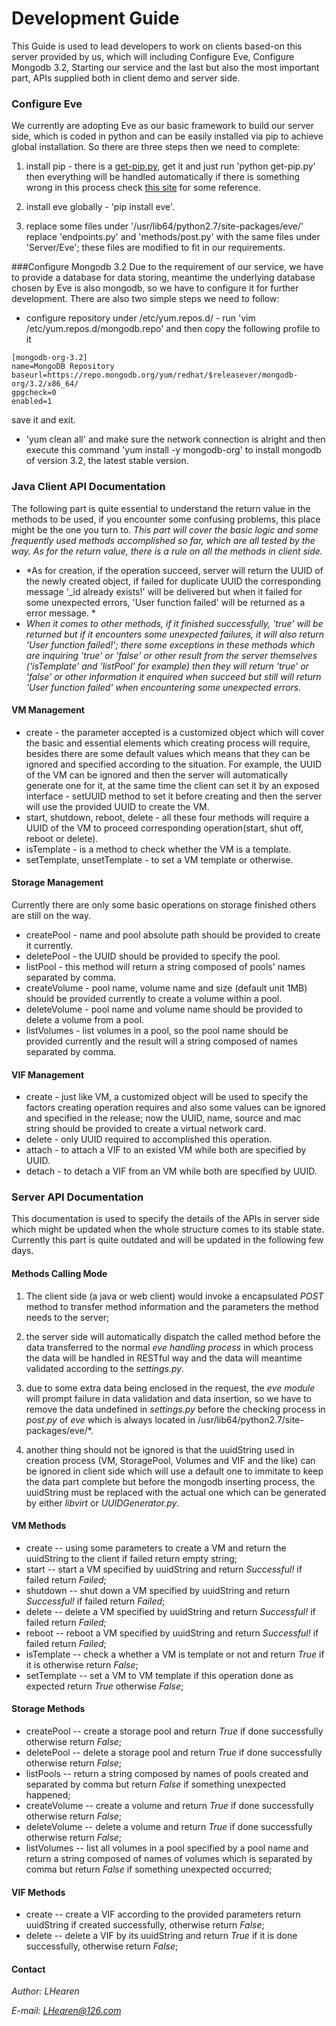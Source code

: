 # Development Guide
This Guide is used to lead developers to work on clients based-on this server provided by us, which will including Configure Eve, Configure Mongodb 3.2, Starting our service and the last but also the most important part, APIs supplied both in client demo and server side.

### Configure Eve
We currently are adopting Eve as our basic framework to build our server side, which is coded in python and can be easily installed via pip to achieve global installation. So there are three steps then we need to complete:

1. install pip - there is a [get-pip.py](https://github.com/Hearen/Linux-scripts/tree/master/tools), get it and just run 'python get-pip.py' then everything will be handled automatically if there is something wrong in this process check [this site](https://pip.pypa.io/en/stable/installing/) for some reference.

2. install eve globally - 'pip install eve'.

3. replace some files under '/usr/lib64/python2.7/site-packages/eve/' replace 'endpoints.py' and 'methods/post.py' with the same files under 'Server/Eve'; these files are modified to fit in our requirements.

###Configure Mongodb 3.2
Due to the requirement of our service, we have to provide a database for data storing, meantime the underlying database chosen by Eve is also mongodb, so we have to configure it for further development. There are also two simple steps we need to follow:

* configure repository under /etc/yum.repos.d/ - run 'vim /etc/yum.repos.d/mongodb.repo' and then copy the following profile to it
```
[mongodb-org-3.2]
name=MongoDB Repository
baseurl=https://repo.mongodb.org/yum/redhat/$releasever/mongodb-org/3.2/x86_64/
gpgcheck=0
enabled=1
```
save it and exit.

* 'yum clean all' and make sure the network connection is alright and then execute this command 'yum install -y mongodb-org' to install mongodb of version 3.2, the latest stable version.

### Java Client API Documentation
The following part is quite essential to understand the return value in the methods to be used, if you encounter some confusing problems, this place might be the one you turn to.
*This part will cover the basic logic and some frequently used methods accomplished so far, which are all tested by the way. As for the return value, there is a rule on all the methods in client side.*
* *As for creation, if the operation succeed, server will return the UUID of the newly created object, if failed for duplicate UUID the corresponding message '\_id already exists!' will be delivered but when it failed for some unexpected errors, 'User function failed' will be returned as a error message. *
* *When it comes to other methods, if it finished successfully, 'true' will be returned but if it encounters some unexpected failures, it will also return 'User function failed!'; there some exceptions in these methods which are inquiring 'true' or 'false' or other result from the server themselves ('isTemplate' and 'listPool' for example) then they will return 'true' or 'false' or other information it enquired when succeed but still will return 'User function failed' when encountering some unexpected errors.*

#### VM Management
* create - the parameter accepted is a customized object which will cover the basic and essential elements which creating process will require, besides there are some default values which means that they can be ignored and specified according to the situation. For example, the UUID of the VM can be ignored and then the server will automatically generate one for it, at the same time the client can set it by an exposed interface - setUUID method to set it before creating and then the server will use the provided UUID to create the VM.
* start, shutdown, reboot, delete - all these four methods will require a UUID of the VM to proceed corresponding operation(start, shut off, reboot or delete). 
* isTemplate - is a method to check whether the VM is a template.
* setTemplate, unsetTemplate - to set a VM template or otherwise.

#### Storage Management
Currently there are only some basic operations on storage finished others are still on the way.
* createPool - name and pool absolute path should be provided to create it currently.
* deletePool - the UUID should be provided to specify the pool.
* listPool - this method will return a string composed of pools' names separated by comma.
* createVolume - pool name, volume name and size (default unit 1MB) should be provided currently to create a volume within a pool.
* deleteVolume - pool name and volume name should be provided to delete a volume from a pool.
* listVolumes - list volumes in a pool, so the pool name should be provided currently and the result will a string composed of names separated by comma.

#### VIF Management
* create - just like VM, a customized object will be used to specify the factors creating operation requires and also some values can be ignored and specified in the release; now the UUID, name, source and mac string should be provided to create a virtual network card.
* delete - only UUID required to accomplished this operation.
* attach - to attach a VIF to an existed VM while both are specified by UUID.
* detach - to detach a VIF from an VM while both are specified by UUID.


### Server API Documentation
This documentation is used to specify the details of the APIs in server side which might be updated when the whole structure comes to its stable state. Currently this part is quite outdated and will be updated in the following few days.

#### Methods Calling Mode
1. The client side (a java or web client) would invoke a encapsulated *POST* method to transfer method information and the parameters the method needs to the server; 

2. the server side will automatically dispatch the called method before the data transferred to the normal *eve handling process* in which process the data will be handled in RESTful way and the data will meantime validated according to the *settings.py*. 

3. due to some extra data being enclosed in the request, the *eve module* will prompt failure in data validation and data insertion, so we have to remove the data undefined in *settings.py* before the checking process in *post.py* of *eve* which is always located in /usr/lib64/python2.7/site-packages/eve/\*.

4. another thing should not be ignored is that the uuidString used in creation process (VM, StoragePool, Volumes and VIF and the like) can be ignored in client side which will use a default one to immitate to keep the data part complete but before the mongodb inserting process, the uuidString must be replaced with the actual one which can be generated by either *libvirt* or *UUIDGenerator.py*.

#### VM Methods
- create -- using some parameters to create a VM and return the uuidString to the client if failed return empty string;
- start -- start a VM specified by uuidString and return *Successful!* if failed return *Failed*;
- shutdown -- shut down a VM specified by uuidString and return *Successful!* if failed return *Failed*;
- delete -- delete a VM specified by uuidString and return *Successful!* if failed return *Failed*;
- reboot -- reboot a VM specified by uuidString and return *Successful!* if failed return *Failed*;
- isTemplate -- check a whether a VM is template or not and return *True* if it is otherwise return *False*;
- setTemplate -- set a VM to VM template if this operation done as expected return *True* otherwise *False*;

#### Storage Methods
- createPool -- create a storage pool and return *True* if done successfully otherwise return *False*;
- deletePool -- delete a storage pool and return *True* if done successfully otherwise return *False*;
- listPools -- return a string composed by names of pools created and separated by comma but return *False* if something unexpected happened;
- createVolume -- create a volume and return *True* if done successfully otherwise return *False*; 
- deleteVolume -- delete a volume and return *True* if done successfully otherwise return *False*; 
- listVolumes -- list all volumes in a pool specified by a pool name and return a string composed of names of volumes which is separated by comma but return *False* if something unexpected occurred;

#### VIF Methods
- create -- create a VIF according to the provided parameters return uuidString if created successfully, otherwise return *False*;
- delete -- delete a VIF by its uuidString and return *True* if it is done successfully, otherwise return *False*;

#### Contact
*Author: LHearen*

*E-mail: LHearen@126.com*

